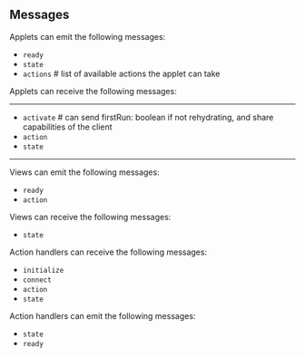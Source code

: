 ## Messages

Applets can emit the following messages:

- `ready`
- `state`
- `actions` # list of available actions the applet can take

Applets can receive the following messages:

---

- `activate` # can send firstRun: boolean if not rehydrating, and share capabilities of the client
- `action`
- `state`

---

Views can emit the following messages:

- `ready`
- `action`

Views can receive the following messages:

- `state`

Action handlers can receive the following messages:

- `initialize`
- `connect`
- `action`
- `state`

Action handlers can emit the following messages:

- `state`
- `ready`
